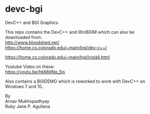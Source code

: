 # devc-bgi
DevC++ and BGI Graphics  
  
  
This repo contains the DevC++ and WinBGIM which can also be downloaded from:  
http://www.bloodshed.net/  
https://home.cs.colorado.edu/~main/bgi/dev-c++/  
  
https://home.cs.colorado.edu/~main/bgi/install.html    
  
Youtube Video on these:  
https://youtu.be/hbMldNq_5js  

  
Also contains a BGIDEMO which is reworked to work with DevC++ on Windows 7 and 10.  
  
By  
Arnav Mukhopadhyay  
Ruby Jane P. Agullana  
  

